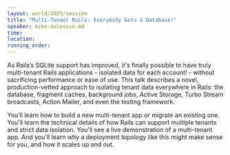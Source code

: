 ```yaml
---
layout: world/2025/session
title: "Multi-Tenant Rails: Everybody Gets a Database!"
speaker: mike-dalessio.md
time:
location:
running_order:
---
```


As Rails’s SQLite support has improved, it's finally possible to have truly multi-tenant Rails applications - isolated data for each account! - without sacrificing performance or ease of use. This talk describes a novel, production-vetted approach to isolating tenant data everywhere in Rails: the database, fragment caches, background jobs, Active Storage, Turbo Stream broadcasts, Action Mailer, and even the testing framework.

You’ll learn how to build a new multi-tenant app or migrate an existing one. You'll learn the technical details of how Rails can support multiple tenants and strict data isolation. You'll see a live demonstration of a multi-tenant app. And you'll learn why a deployment topology like this might make sense for you, and how it scales up and out.
